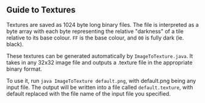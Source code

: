 ## Guide to Textures

Textures are saved as 1024 byte long binary files. The file is interpreted as a byte array with each byte representing the relative "darkness" of a tile relative to its base colour. `FF` is the base colour, and `00` is fully dark (ie. black). 

These textures can be generated automatically by `ImageToTexture.java`. It takes in any 32x32 image file and outputs a .texture file in the appropriate binary format.

To use it, run `java ImageToTexture default.png`, with default.png being any input file. The output will be written into a file called `default.texture`, with default replaced with the file name of the input file you specified.

